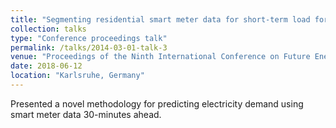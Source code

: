 ```yaml
---
title: "Segmenting residential smart meter data for short-term load forecasting"
collection: talks
type: "Conference proceedings talk"
permalink: /talks/2014-03-01-talk-3
venue: "Proceedings of the Ninth International Conference on Future Energy Systems"
date: 2018-06-12
location: "Karlsruhe, Germany"
---
```


Presented a novel methodology for predicting electricity demand using smart meter data 30-minutes ahead. 